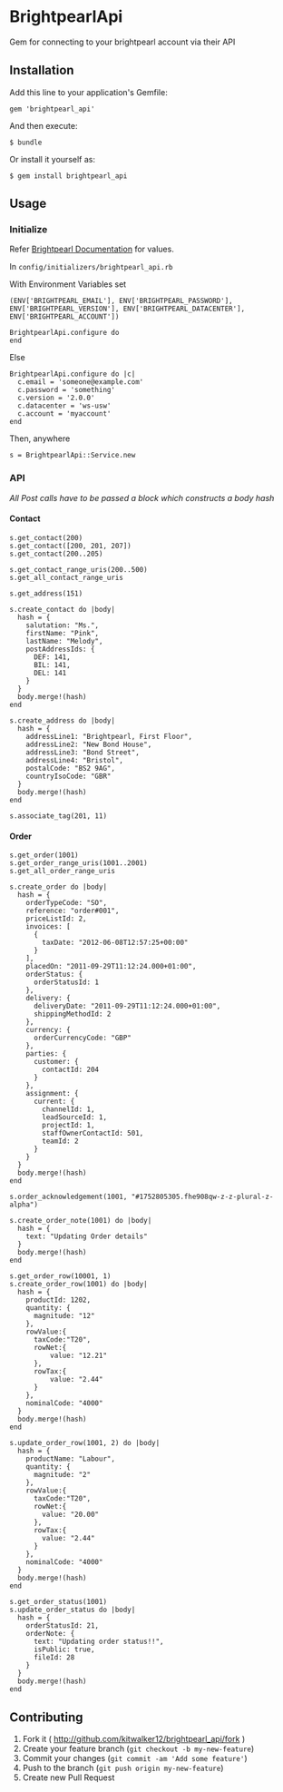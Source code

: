 # BrightpearlApi

Gem for connecting to your brightpearl account via their API

## Installation

Add this line to your application's Gemfile:

    gem 'brightpearl_api'

And then execute:

    $ bundle

Or install it yourself as:

    $ gem install brightpearl_api

## Usage

### Initialize

Refer [Brightpearl Documentation](http://www.brightpearl.com/developer/latest/tutorial/getting-started.html) for values.

In ```config/initializers/brightpearl_api.rb```

With Environment Variables set

```(ENV['BRIGHTPEARL_EMAIL'], ENV['BRIGHTPEARL_PASSWORD'], ENV['BRIGHTPEARL_VERSION'], ENV['BRIGHTPEARL_DATACENTER'], ENV['BRIGHTPEARL_ACCOUNT'])```

```
BrightpearlApi.configure do
end
```

Else

```
BrightpearlApi.configure do |c|
  c.email = 'someone@example.com'
  c.password = 'something'
  c.version = '2.0.0'
  c.datacenter = 'ws-usw'
  c.account = 'myaccount'
end
```

Then, anywhere

```
s = BrightpearlApi::Service.new
```

### API

*All Post calls have to be passed a block which constructs a body hash*

#### Contact

```
s.get_contact(200)
s.get_contact([200, 201, 207])
s.get_contact(200..205)

s.get_contact_range_uris(200..500)
s.get_all_contact_range_uris

s.get_address(151)

s.create_contact do |body|
  hash = {
    salutation: "Ms.",
    firstName: "Pink",
    lastName: "Melody",
    postAddressIds: {
      DEF: 141,
      BIL: 141,
      DEL: 141
    }
  }
  body.merge!(hash)
end

s.create_address do |body|
  hash = {
    addressLine1: "Brightpearl, First Floor",
    addressLine2: "New Bond House",
    addressLine3: "Bond Street",
    addressLine4: "Bristol",
    postalCode: "BS2 9AG",
    countryIsoCode: "GBR"
  }
  body.merge!(hash)
end

s.associate_tag(201, 11)
```

#### Order

```
s.get_order(1001)
s.get_order_range_uris(1001..2001)
s.get_all_order_range_uris

s.create_order do |body|
  hash = {
    orderTypeCode: "SO",
    reference: "order#001",
    priceListId: 2,
    invoices: [
      {
        taxDate: "2012-06-08T12:57:25+00:00"
      }
    ],
    placedOn: "2011-09-29T11:12:24.000+01:00",
    orderStatus: {
      orderStatusId: 1
    },
    delivery: {
      deliveryDate: "2011-09-29T11:12:24.000+01:00",
      shippingMethodId: 2
    },
    currency: {
      orderCurrencyCode: "GBP"
    },
    parties: {
      customer: {
        contactId: 204
      }
    },
    assignment: {
      current: {
        channelId: 1,
        leadSourceId: 1,
        projectId: 1,
        staffOwnerContactId: 501,
        teamId: 2
      }
    }
  }
  body.merge!(hash)
end

s.order_acknowledgement(1001, "#1752805305.fhe908qw-z-z-plural-z-alpha")

s.create_order_note(1001) do |body|
  hash = {
    text: "Updating Order details"
  }
  body.merge!(hash)
end

s.get_order_row(10001, 1)
s.create_order_row(1001) do |body|
  hash = {
    productId: 1202,
    quantity: {
      magnitude: "12"
    },
    rowValue:{
      taxCode:"T20",
      rowNet:{
          value: "12.21"
      },
      rowTax:{
          value: "2.44"
      }
    },
    nominalCode: "4000"
  }
  body.merge!(hash)
end

s.update_order_row(1001, 2) do |body|
  hash = {
    productName: "Labour",
    quantity: {
      magnitude: "2"
    },
    rowValue:{
      taxCode:"T20",
      rowNet:{
        value: "20.00"
      },
      rowTax:{
        value: "2.44"
      }
    },
    nominalCode: "4000"
  }
  body.merge!(hash)
end

s.get_order_status(1001)
s.update_order_status do |body|
  hash = {
    orderStatusId: 21,
    orderNote: {
      text: "Updating order status!!",
      isPublic: true,
      fileId: 28
    }
  }
  body.merge!(hash)
end
```

## Contributing

1. Fork it ( http://github.com/kitwalker12/brightpearl_api/fork )
2. Create your feature branch (`git checkout -b my-new-feature`)
3. Commit your changes (`git commit -am 'Add some feature'`)
4. Push to the branch (`git push origin my-new-feature`)
5. Create new Pull Request
